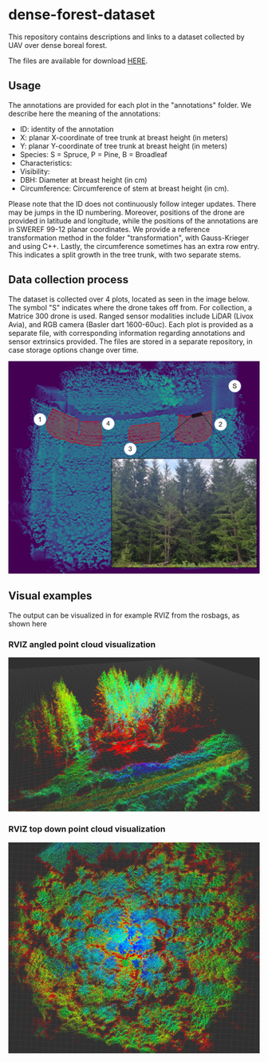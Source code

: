 # dense-forest-dataset
This repository contains descriptions and links to a dataset collected by UAV over dense boreal forest. 

The files are available for download [HERE](https://huggingface.co/Alwaki/forest_dataset/tree/main).

## Usage
The annotations are provided for each plot in the "annotations" folder. We describe here the meaning of the annotations:

* ID: identity of the annotation
* X: planar X-coordinate of tree trunk at breast height (in meters)
* Y: planar Y-coordinate of tree trunk at breast height (in meters)
* Species: S = Spruce, P = Pine, B = Broadleaf
* Characteristics: 
* Visibility:
* DBH: Diameter at breast height (in cm)
* Circumference: Circumference of stem at breast height (in cm).


Please note that the ID does not continuously follow integer updates. There may be jumps in the ID numbering. Moreover, positions of the drone are provided in latitude and longitude, while the positions of the annotations are in SWEREF 99-12 planar coordinates. We provide a reference transformation method in the folder "transformation", with Gauss-Krieger and using C++. Lastly, the circumference sometimes has an extra row entry. This indicates a split growth in the tree trunk, with two separate stems.

## Data collection process
The dataset is collected over 4 plots, located as seen in the image below. The symbol "S" indicates where the drone takes off from. For collection, a Matrice 300 drone is used. Ranged sensor modalities include LiDAR (Livox Avia), and RGB camera (Basler dart 1600-60uc). Each plot is provided as a separate file, with corresponding information regarding annotations and sensor extrinsics provided. The files are stored in a separate repository, in case storage options change over time.

![survey-area](images/survey.png)

## Visual examples
The output can be visualized in for example RVIZ from the rosbags, as shown here

### RVIZ angled point cloud visualization
![view with road](images/pc_side.png)

### RVIZ top down point cloud visualization
![top](images/pc_top.png)
